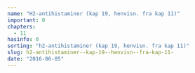 ```yaml
---
name: "H2-antihistaminer (kap 19, henvisn. fra kap 11)"
important: 0
chapters:
  - 11
hasinfo: 0
sorting: "h2-antihistaminer (kap 19, henvisn. fra kap 11)"
slug: h2-antihistaminer--kap-19--henvisn--fra-kap-11-
date: "2016-06-05"
---
```

